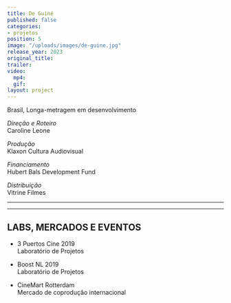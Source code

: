 ```yaml
---
title: De Guiné
published: false
categories:
- projetos
position: 5
image: "/uploads/images/de-guine.jpg"
release_year: 2023
original_title: 
trailer: 
video:
  mp4: 
  gif: 
layout: project
---
```


Brasil, Longa-metragem em desenvolvimento

*Direção e Roteiro*\
Caroline Leone

*Produção*\
Klaxon Cultura Audiovisual 

*Financiamento*\
Hubert Bals Development Fund

*Distribuição*\
Vitrine Filmes

---

---

## LABS, MERCADOS E EVENTOS

* 3 Puertos Cine 2019\
  Laboratório de Projetos

* Boost NL 2019\
  Laboratório de Projetos

* CineMart Rotterdam\
  Mercado de coprodução internacional